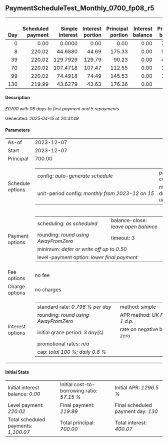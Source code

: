 <h2>PaymentScheduleTest_Monthly_0700_fp08_r5</h2>
<table>
    <thead style="vertical-align: bottom;">
        <th style="text-align: right;">Day</th>
        <th style="text-align: right;">Scheduled payment</th>
        <th style="text-align: right;">Simple interest</th>
        <th style="text-align: right;">Interest portion</th>
        <th style="text-align: right;">Principal portion</th>
        <th style="text-align: right;">Interest balance</th>
        <th style="text-align: right;">Principal balance</th>
        <th style="text-align: right;">Total simple interest</th>
        <th style="text-align: right;">Total interest</th>
        <th style="text-align: right;">Total principal</th>
    </thead>
    <tr style="text-align: right;">
        <td class="ci00">0</td>
        <td class="ci01" style="white-space: nowrap;">0.00</td>
        <td class="ci02">0.0000</td>
        <td class="ci03">0.00</td>
        <td class="ci04">0.00</td>
        <td class="ci05">0.00</td>
        <td class="ci06">700.00</td>
        <td class="ci07">0.0000</td>
        <td class="ci08">0.00</td>
        <td class="ci09">0.00</td>
    </tr>
    <tr style="text-align: right;">
        <td class="ci00">8</td>
        <td class="ci01" style="white-space: nowrap;">220.02</td>
        <td class="ci02">44.6880</td>
        <td class="ci03">44.69</td>
        <td class="ci04">175.33</td>
        <td class="ci05">0.00</td>
        <td class="ci06">524.67</td>
        <td class="ci07">44.6880</td>
        <td class="ci08">44.69</td>
        <td class="ci09">175.33</td>
    </tr>
    <tr style="text-align: right;">
        <td class="ci00">39</td>
        <td class="ci01" style="white-space: nowrap;">220.02</td>
        <td class="ci02">129.7929</td>
        <td class="ci03">129.79</td>
        <td class="ci04">90.23</td>
        <td class="ci05">0.00</td>
        <td class="ci06">434.44</td>
        <td class="ci07">174.4809</td>
        <td class="ci08">174.48</td>
        <td class="ci09">265.56</td>
    </tr>
    <tr style="text-align: right;">
        <td class="ci00">70</td>
        <td class="ci01" style="white-space: nowrap;">220.02</td>
        <td class="ci02">107.4718</td>
        <td class="ci03">107.47</td>
        <td class="ci04">112.55</td>
        <td class="ci05">0.00</td>
        <td class="ci06">321.89</td>
        <td class="ci07">281.9526</td>
        <td class="ci08">281.95</td>
        <td class="ci09">378.11</td>
    </tr>
    <tr style="text-align: right;">
        <td class="ci00">99</td>
        <td class="ci01" style="white-space: nowrap;">220.02</td>
        <td class="ci02">74.4918</td>
        <td class="ci03">74.49</td>
        <td class="ci04">145.53</td>
        <td class="ci05">0.00</td>
        <td class="ci06">176.36</td>
        <td class="ci07">356.4444</td>
        <td class="ci08">356.44</td>
        <td class="ci09">523.64</td>
    </tr>
    <tr style="text-align: right;">
        <td class="ci00">130</td>
        <td class="ci01" style="white-space: nowrap;">219.99</td>
        <td class="ci02">43.6279</td>
        <td class="ci03">43.63</td>
        <td class="ci04">176.36</td>
        <td class="ci05">0.00</td>
        <td class="ci06">0.00</td>
        <td class="ci07">400.0724</td>
        <td class="ci08">400.07</td>
        <td class="ci09">700.00</td>
    </tr>
</table>
<h4>Description</h4>
<p><i>£0700 with 08 days to first payment and 5 repayments</i></p>
<p>Generated: <i>2025-04-15 at 20:41:49</i></p>
<h4>Parameters</h4>
<table>
    <tr>
        <td>As-of</td>
        <td>2023-12-07</td>
    </tr>
    <tr>
        <td>Start</td>
        <td>2023-12-07</td>
    </tr>
    <tr>
        <td>Principal</td>
        <td>700.00</td>
    </tr>
    <tr>
        <td>Schedule options</td>
        <td>
            <table>
                <tr>
                    <td>config: <i>auto-generate schedule</i></td>
                    <td>payment count: <i>5</i></td>
                </tr>
                <tr>
                    <td style="white-space: nowrap;">unit-period config: <i>monthly from 2023-12 on 15</i></td>
                    <td>max duration: <i>unlimited</i></td>
                </tr>
            </table>
        </td>
    </tr>
    <tr>
        <td>Payment options</td>
        <td>
            <table>
                <tr>
                    <td>scheduling: <i>as scheduled</i></td>
                    <td>balance-close: <i>leave&nbsp;open&nbsp;balance</i></td>
                </tr>
                <tr>
                    <td>rounding: <i>round using AwayFromZero</i></td>
                    <td>timeout: <i>3</i></td>
                </tr>
                <tr>
                    <td colspan='2'>minimum: <i>defer&nbsp;or&nbsp;write&nbsp;off&nbsp;up&nbsp;to&nbsp;0.50</i></td>
                </tr>
                <tr>
                    <td colspan='2'>level-payment option: <i>lower&nbsp;final&nbsp;payment</i></td>
                </tr>
            </table>
        </td>
    </tr>
    <tr>
        <td>Fee options</td>
        <td>no fee
        </td>
    </tr>
    <tr>
        <td>Charge options</td>
        <td>no charges
        </td>
    </tr>
    <tr>
        <td>Interest options</td>
        <td>
            <table>
                <tr>
                    <td>standard rate: <i>0.798 % per day</i></td>
                    <td>method: <i>simple</i></td>
                </tr>
                <tr>
                    <td>rounding: <i>round using AwayFromZero</i></td>
                    <td>APR method: <i>UK FCA to 1 d.p.</i></td>
                </tr>
                <tr>
                    <td>initial grace period: <i>3 day(s)</i></td>
                    <td>rate on negative balance: <i>zero</i></td>
                </tr>
                <tr>
                    <td colspan="2">promotional rates: <i><i>n/a</i></i></td>
                </tr>
                <tr>
                    <td colspan="2">cap: <i>total 100 %; daily 0.8 %</td>
                </tr>
            </table>
        </td>
    </tr>
</table>
<h4>Initial Stats</h4>
<table>
    <tr>
        <td>Initial interest balance: <i>0.00</i></td>
        <td>Initial cost-to-borrowing ratio: <i>57.15 %</i></td>
        <td>Initial APR: <i>1296.5 %</i></td>
    </tr>
    <tr>
        <td>Level payment: <i>220.02</i></td>
        <td>Final payment: <i>219.99</i></td>
        <td>Final scheduled payment day: <i>130</i></td>
    </tr>
    <tr>
        <td>Total scheduled payments: <i>1,100.07</i></td>
        <td>Total principal: <i>700.00</i></td>
        <td>Total interest: <i>400.07</i></td>
    </tr>
</table>
